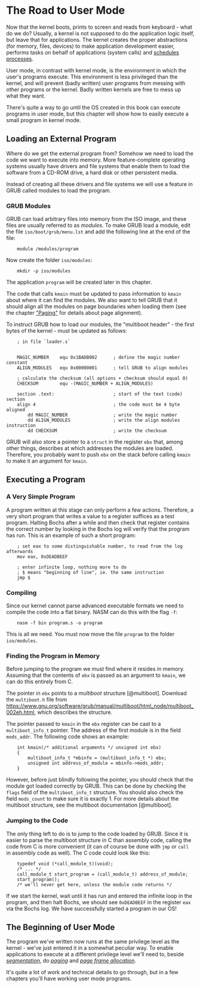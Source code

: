 # The Road to User Mode

Now that the kernel boots, prints to screen and reads from keyboard - what do
we do? Usually, a kernel is not supposed to do the application logic itself,
but leave that for applications. The kernel creates the proper
abstractions (for memory, files, devices) to make application development
easier, performs tasks on behalf of applications (system calls) and
[schedules processes](#multitasking).

User mode, in contrast with kernel mode, is the environment in which the user's
programs execute. This environment is less privileged than the kernel, and will
prevent (badly written) user programs from messing with other programs or the
kernel. Badly written kernels are free to mess up what they want.

There's quite a way to go until the OS created in this book can execute
programs in user mode, but this chapter will show how to easily execute a small
program in kernel mode.

## Loading an External Program

Where do we get the external program from? Somehow we need to load the code we
want to execute into memory. More feature-complete operating systems usually
have drivers and file systems that enable them to load the software from a CD-ROM
drive, a hard disk or other persistent media.

Instead of creating all these drivers and file systems we will use a
feature in GRUB called modules to load the program.

### GRUB Modules

GRUB can load arbitrary files into memory from the ISO image, and these files
are usually referred to as _modules_. To make GRUB load a module, edit the file
`iso/boot/grub/menu.lst` and add the following line at the end of the file:

~~~
    module /modules/program
~~~

Now create the folder `iso/modules`:

~~~
    mkdir -p iso/modules
~~~

The application `program` will be created later in this chapter.

The code that calls `kmain` must be updated to pass information to `kmain`
about where it can find the modules. We also want to tell GRUB that it should
align all the modules on page boundaries when loading them (see the chapter
["Paging"](#paging) for details about page alignment).

To instruct GRUB how to load our modules, the "multiboot header" - the first
bytes of the kernel - must be updated as follows:

~~~ {.nasm}
    ; in file `loader.s`


    MAGIC_NUMBER    equ 0x1BADB002      ; define the magic number constant
    ALIGN_MODULES   equ 0x00000001      ; tell GRUB to align modules

    ; calculate the checksum (all options + checksum should equal 0)
    CHECKSUM        equ -(MAGIC_NUMBER + ALIGN_MODULES)

    section .text:                      ; start of the text (code) section
    align 4                             ; the code must be 4 byte aligned
        dd MAGIC_NUMBER                 ; write the magic number
        dd ALIGN_MODULES                ; write the align modules instruction
        dd CHECKSUM                     ; write the checksum
~~~

GRUB will also store a pointer to a `struct` in the register `ebx` that, among
other things, describes at which addresses the modules are loaded. Therefore,
you probably want to push `ebx` on the stack before calling `kmain` to make
it an argument for `kmain`.

## Executing a Program

### A Very Simple Program

A program written at this stage can only perform a few actions. Therefore, a
very short program that writes a value to a register suffices as a test
program. Halting Bochs after a while and then check that register contains the
correct number by looking in the Bochs log will verify that the program has
run. This is an example of such a short program:

~~~ {.nasm}
    ; set eax to some distinguishable number, to read from the log afterwards
    mov eax, 0xDEADBEEF

    ; enter infinite loop, nothing more to do
    ; $ means "beginning of line", ie. the same instruction
    jmp $
~~~

### Compiling

Since our kernel cannot parse advanced executable formats we need to compile
the code into a flat binary. NASM can do this with the flag `-f`:

~~~
    nasm -f bin program.s -o program
~~~

This is all we need. You must now move the file `program` to the folder
`iso/modules`.

### Finding the Program in Memory
Before jumping to the program we must find where it resides in memory.
Assuming that the contents of `ebx` is passed as an argument to `kmain`, we
can do this entirely from C.

The pointer in `ebx` points to a _multiboot_ structure [@multiboot]. Download the
`multiboot.h` file from
<https://www.gnu.org/software/grub/manual/multiboot/html_node/multiboot_002eh.html>,
which describes the structure.

The pointer passed to `kmain` in the `ebx` register can be cast to a
`multiboot_info_t` pointer. The address of the first module is in the field
`mods_addr`. The following code shows an example:

~~~ {.c}
    int kmain(/* additional arguments */ unsigned int ebx)
    {
        multiboot_info_t *mbinfo = (multiboot_info_t *) ebx;
        unsigned int address_of_module = mbinfo->mods_addr;
    }
~~~

However, before just blindly following the pointer, you should check that the
module got loaded correctly by GRUB. This can be done by checking the `flags`
field of the `multiboot_info_t` structure. You should also check the field
`mods_count` to make sure it is exactly 1. For more details about the multiboot
structure, see the multiboot documentation [@multiboot].

### Jumping to the Code
The only thing left to do is to jump to the code loaded
by GRUB.  Since it is easier to parse the multiboot structure in C than
assembly code, calling the code from C is more convenient (it can of course be done
with `jmp` or `call` in assembly code as well). The C code could look like this:

~~~ {.c}
    typedef void (*call_module_t)(void);
    /* ... */
    call_module_t start_program = (call_module_t) address_of_module;
    start_program();
    /* we'll never get here, unless the module code returns */
~~~

If we start the kernel, wait until it has run and entered the infinite loop in
the program, and then halt Bochs, we should see `0xDEADBEEF` in the register
`eax` via the Bochs log. We have successfully started a program in our OS!

## The Beginning of User Mode

The program we've written now runs at the same privilege level as the kernel -
we've just entered it in a somewhat peculiar way. To enable applications to
execute at a different privilege level we'll need to, beside
[_segmentation_](#segmentation), do [_paging_](#paging) and [_page frame
allocation_](#page-frame-allocation).

It's quite a lot of work and technical details to go through, but in a few
chapters you'll have working user mode programs.
